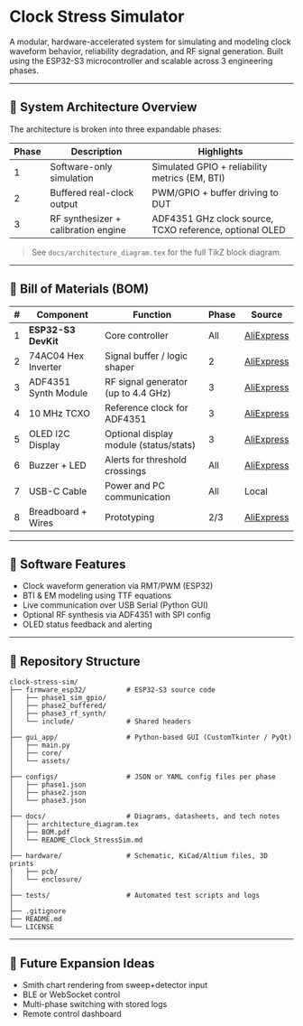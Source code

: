 # Clock Stress Simulator

A modular, hardware-accelerated system for simulating and modeling clock waveform behavior, reliability degradation, and RF signal generation. Built using the ESP32-S3 microcontroller and scalable across 3 engineering phases.

---

## 📐 System Architecture Overview

The architecture is broken into three expandable phases:

| Phase | Description                         | Highlights                                              |
| ----- | ----------------------------------- | ------------------------------------------------------- |
| 1     | Software-only simulation            | Simulated GPIO + reliability metrics (EM, BTI)          |
| 2     | Buffered real-clock output          | PWM/GPIO + buffer driving to DUT                        |
| 3     | RF synthesizer + calibration engine | ADF4351 GHz clock source, TCXO reference, optional OLED |

> See `docs/architecture_diagram.tex` for the full TikZ block diagram.

---

## 🔧 Bill of Materials (BOM)

| # | Component            | Function                               | Phase | Source                                                  |
| - | -------------------- | -------------------------------------- | ----- | ------------------------------------------------------- |
| 1 | **ESP32-S3 DevKit**  | Core controller                        | All   | [AliExpress](https://s.click.aliexpress.com/e/_DdYiDB3) |
| 2 | 74AC04 Hex Inverter  | Signal buffer / logic shaper           | 2     | [AliExpress](https://s.click.aliexpress.com/e/_DFBh0c5) |
| 3 | ADF4351 Synth Module | RF signal generator (up to 4.4 GHz)    | 3     | [AliExpress](https://s.click.aliexpress.com/e/_Dmu5Xfb) |
| 4 | 10 MHz TCXO          | Reference clock for ADF4351            | 3     | [AliExpress](https://s.click.aliexpress.com/e/_DCmf4AT) |
| 5 | OLED I2C Display     | Optional display module (status/stats) | 3     | [AliExpress](https://s.click.aliexpress.com/e/_DdVzUdL) |
| 6 | Buzzer + LED         | Alerts for threshold crossings         | All   | [AliExpress](https://s.click.aliexpress.com/e/_DdoGM9h) |
| 7 | USB-C Cable          | Power and PC communication             | All   | Local                                                   |
| 8 | Breadboard + Wires   | Prototyping                            | 2/3   | [AliExpress](https://s.click.aliexpress.com/e/_DmWUG9L) |

---

## 🧩 Software Features

* Clock waveform generation via RMT/PWM (ESP32)
* BTI & EM modeling using TTF equations
* Live communication over USB Serial (Python GUI)
* Optional RF synthesis via ADF4351 with SPI config
* OLED status feedback and alerting

---

## 📁 Repository Structure

```
clock-stress-sim/
├── firmware_esp32/          # ESP32-S3 source code
│   ├── phase1_sim_gpio/
│   ├── phase2_buffered/
│   ├── phase3_rf_synth/
│   └── include/             # Shared headers
│
├── gui_app/                 # Python-based GUI (CustomTkinter / PyQt)
│   ├── main.py
│   ├── core/
│   └── assets/
│
├── configs/                 # JSON or YAML config files per phase
│   ├── phase1.json
│   ├── phase2.json
│   └── phase3.json
│
├── docs/                    # Diagrams, datasheets, and tech notes
│   ├── architecture_diagram.tex
│   ├── BOM.pdf
│   └── README_Clock_StressSim.md
│
├── hardware/                # Schematic, KiCad/Altium files, 3D prints
│   ├── pcb/
│   └── enclosure/
│
├── tests/                   # Automated test scripts and logs
│
├── .gitignore
├── README.md
└── LICENSE
```

---

## 🧠 Future Expansion Ideas

* Smith chart rendering from sweep+detector input
* BLE or WebSocket control
* Multi-phase switching with stored logs
* Remote control dashboard


